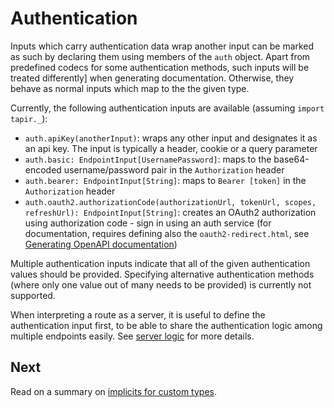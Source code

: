 # Authentication

Inputs which carry authentication data wrap another input can be marked as such by declaring them using members of the
`auth` object. Apart from predefined codecs for some authentication methods, such inputs will be treated differently]
when generating documentation. Otherwise, they behave as normal inputs which map to the the given type.

Currently, the following authentication inputs are available (assuming `import tapir._`):

* `auth.apiKey(anotherInput)`: wraps any other input and designates it as an api key. The input is typically a header, 
cookie or a query parameter
* `auth.basic: EndpointInput[UsernamePassword]`: maps to the base64-encoded username/password pair in the 
`Authorization` header
* `auth.bearer: EndpointInput[String]`: maps to `Bearer [token]` in the `Authorization` header
* `auth.oauth2.authorizationCode(authorizationUrl, tokenUrl, scopes, refreshUrl): EndpointInput[String]`: creates an 
OAuth2 authorization using authorization code - sign in using an auth service (for documentation, requires defining also 
the  `oauth2-redirect.html`, see [Generating OpenAPI documentation](../openapi.html))

Multiple authentication inputs indicate that all of the given authentication values should be provided. Specifying
alternative authentication methods (where only one value out of many needs to be provided) is currently not supported.

When interpreting a route as a server, it is useful to define the authentication input first, to be able to share the
authentication logic among multiple endpoints easily. See [server logic](../server/logic.html) for more
details.

## Next

Read on a summary on [implicits for custom types](implicits.html).

